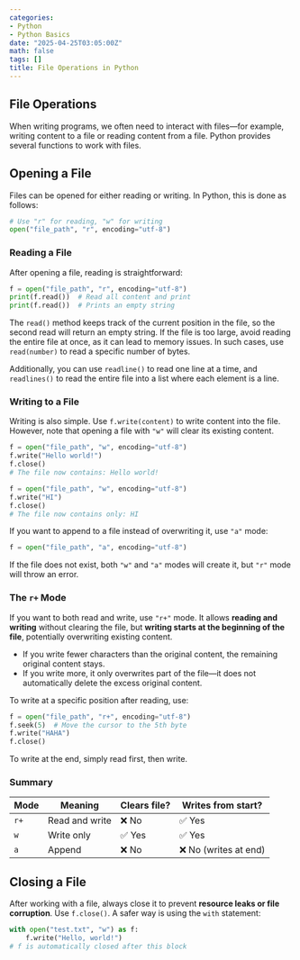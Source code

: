 ```yaml
---
categories:
- Python
- Python Basics
date: "2025-04-25T03:05:00Z"
math: false
tags: []
title: File Operations in Python
---
```



## File Operations

When writing programs, we often need to interact with files—for example, writing content to a file or reading content from a file. Python provides several functions to work with files.

## Opening a File

Files can be opened for either reading or writing. In Python, this is done as follows:

```python
# Use "r" for reading, "w" for writing
open("file_path", "r", encoding="utf-8")
```

### Reading a File

After opening a file, reading is straightforward:

```python
f = open("file_path", "r", encoding="utf-8")
print(f.read())  # Read all content and print
print(f.read())  # Prints an empty string
```

The `read()` method keeps track of the current position in the file, so the second read will return an empty string.
 If the file is too large, avoid reading the entire file at once, as it can lead to memory issues. In such cases, use `read(number)` to read a specific number of bytes.

Additionally, you can use `readline()` to read one line at a time, and `readlines()` to read the entire file into a list where each element is a line.

### Writing to a File

Writing is also simple. Use `f.write(content)` to write content into the file. However, note that opening a file with `"w"` will clear its existing content.

```python
f = open("file_path", "w", encoding="utf-8")
f.write("Hello world!")
f.close()
# The file now contains: Hello world!

f = open("file_path", "w", encoding="utf-8")
f.write("HI")
f.close()
# The file now contains only: HI
```

If you want to append to a file instead of overwriting it, use `"a"` mode:

```python
f = open("file_path", "a", encoding="utf-8")
```

If the file does not exist, both `"w"` and `"a"` modes will create it, but `"r"` mode will throw an error.

### The `r+` Mode

If you want to both read and write, use `"r+"` mode. It allows **reading and writing** without clearing the file, but **writing starts at the beginning of the file**, potentially overwriting existing content.

- If you write fewer characters than the original content, the remaining original content stays.
- If you write more, it only overwrites part of the file—it does not automatically delete the excess original content.

To write at a specific position after reading, use:

```python
f = open("file_path", "r+", encoding="utf-8")
f.seek(5)  # Move the cursor to the 5th byte
f.write("HAHA")
f.close()
```

To write at the end, simply read first, then write.

### Summary

| Mode | Meaning        | Clears file? | Writes from start?   |
| ---- | -------------- | ------------ | -------------------- |
| `r+` | Read and write | ❌ No         | ✅ Yes                |
| `w`  | Write only     | ✅ Yes        | ✅ Yes                |
| `a`  | Append         | ❌ No         | ❌ No (writes at end) |

## Closing a File

After working with a file, always close it to prevent **resource leaks or file corruption**. Use `f.close()`. A safer way is using the `with` statement:

```python
with open("test.txt", "w") as f:
    f.write("Hello, world!")
# f is automatically closed after this block
```
